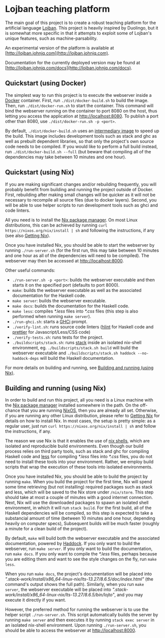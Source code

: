 # Lojban teaching platform

The main goal of this project is to create a robust teaching platform for the artificial language [Lojban](https://mw.lojban.org/papri/Lojban).
This project is heavily inspired by Duolingo, but it is somewhat more specific in that it attempts to exploit some of Lojban's unique features, such as machine-parsability.

An experimental version of the platform is available at [http://lojban.johnjq.com](http://lojban.johnjq.com).

Documentation for the currently deployed version may be found at [http://lojban.johnjq.com/docs](http://lojban.johnjq.com/docs).

## Quickstart (using Docker)

The simplest way to run this project is to execute the webserver inside a [Docker](https://www.docker.com/) container.
First, run `./dist/docker-build.sh` to build the image.
Then, run `./dist/docker-run.sh` to start the container.
This command will bind the webserver running on the container to port 8080 on the host, thus letting you access the application at [http://localhost:8080](http://localhost:8080).
To publish a port other than 8080, use `./dist/docker-run.sh -p <port>`.

By default, `./dist/docker-build.sh` uses an [intermediary image](https://cloud.docker.com/u/johnjq/repository/docker/johnjq/lojban-tool-dependencies) to speed up the build.
This image includes development tools such as stack and ghc as well as prebuilt dependent libraries, so that only the project's own source code needs to be compiled.
If you would like to perform a full build instead, run `./dist/docker-build.sh --full` (but beware that compiling all of the dependencies may take between 10 minutes and one hour).

## Quickstart (using Nix)

If you are making significant changes and/or rebuilding frequently, you will probably benefit from building and running the project outside of Docker.
First, rebuilding after making small changes will be quicker as it will not be necessary to recompile all source files (due to docker layers).
Second, you will be able to use helper scripts to run development tools such as ghci and code linters.

All you need is to install the [Nix package manager](https://nixos.org/nix/).
On most Linux distributions, this can be achieved by running `curl https://nixos.org/nix/install | sh` and following the instructions, if any (see also [Getting Nix](https://nixos.org/nix/download.html)).

Once you have installed Nix, you should be able to start the webserver by running `./run-server.sh` (for the first run, this may take between 10 minutes and one hour as all of the dependencies will need to be compiled).
The webserver may then be accessed at [http://localhost:8000](http://localhost:8000).

Other useful commands:
* `./run-server.sh -p <port>`: builds the webserver executable and then starts it on the specified port (defaults to port 8000).
* `make`: builds the webserver executable as well as the associated documentation for the Haskell code.
* `make server`: builds the webserver executable.
* `make docs`: builds the documentation for the Haskell code.
* `make less`: compiles _*.less_ files into _*.css_ files (this step is also performed when running `make server`).
* `./run-ghci.sh`: starts a [GHCi](https://wiki.haskell.org/GHC/GHCi) prompt.
* `./verify-lint.sh`: runs source code linters ([hlint](https://hackage.haskell.org/package/hlint) for Haskell code and [prettier](https://prettier.io/) for Javascript/Less/CSS code)
* `./verify-tests.sh`: runs tests for the project.
* `./buildscripts/stack.sh`: runs [stack](https://docs.haskellstack.org/en/stable/README/) inside an isolated nix-shell environment, eg. `./buildscripts/stack.sh build` will build the webserver executable and `./buildscripts/stack.sh haddock --no-haddock-deps` will build the Haskell documentation.

For more details on building and running, see [Building and running (using Nix)](#building-and-running-using-nix).

## Building and running (using Nix)

In order to build and run this project, all you need is a Linux machine with the [Nix package manager](https://nixos.org/nix/) installed somewhere in the path.
On the off-chance that you are running [NixOS](https://nixos.org/), then you are already all set.
Otherwise, if you are running any other Linux distribution, please refer to [Getting Nix](https://nixos.org/nix/download.html) for details on how to install Nix.
In most cases, the setup is pretty simple: as a regular user, just run `curl https://nixos.org/nix/install | sh` and follow the instructions, if any.

The reason we use Nix is that it enables the use of [nix shells](https://nixos.org/nixos/nix-pills/developing-with-nix-shell.html), which are isolated and reproducible build environments.
Even though our build process relies on third party tools, such as stack and ghc for compiling Haskell code and [less](http://lesscss.org/usage/) for compiling _\*.less_ files into _\*.css_ files, you do not need to install these tools into your environment.
Rather, we employ build scripts that wrap the execution of these tools into isolated environments.

Once you have installed Nix, you should be able to build the project by running `make`.
When you build the project for the first time, Nix will spend some time retrieving (but not installing) required packages such as stack and less, which will be saved to the Nix store under `/nix/store`.
This step should take at most a couple of minutes with a good internet connection.
Next, Nix will use the downloaded packages to spawn an isolated shell environment, in which it will run `stack build`.
For the first build, all of the Haskell dependencies will be compiled, so this step is expected to take a substancial amount of time (between 10 minutes and one hour, depending heavily on computer specs),
Subsequent builds will be much faster (roughly a minute for a clean build of the project).

By default, `make` will build both the webserver executable and the associated documentation, powered by [Haddock](https://haskell-haddock.readthedocs.io/en/latest/).
If you only want to build the webserver, run `make server`.
If you only want to build the documentation, run `make docs`.
If you only want to compile the _\*.less_ files, perhaps because you are editing them and want to see the style changes on the fly, run `make less`.

When you run `make docs`, the project's documentation will be placed into _".stack-work/install/x86\_64-linux-nix/lts-13.27/8.6.5/doc/index.html"_ (the command's output shows the full path).
Similarly, when you run `make server`, the webserver executable will be placed into _".stack-work/install/x86\_64-linux-nix/lts-13.27/8.6.5/bin/lojto"_, and you may execute it directly if you want.

However, the preferred method for running the webserver is to use the helper script `./run-server.sh`.
This script automatically builds the server by running `make server` and then executes it by running `stack exec server` in an isolated nix-shell environment.
Upon running `./run-server.sh`, you should be able to access the webserver at [http://localhost:8000](http://localhost:8000).
